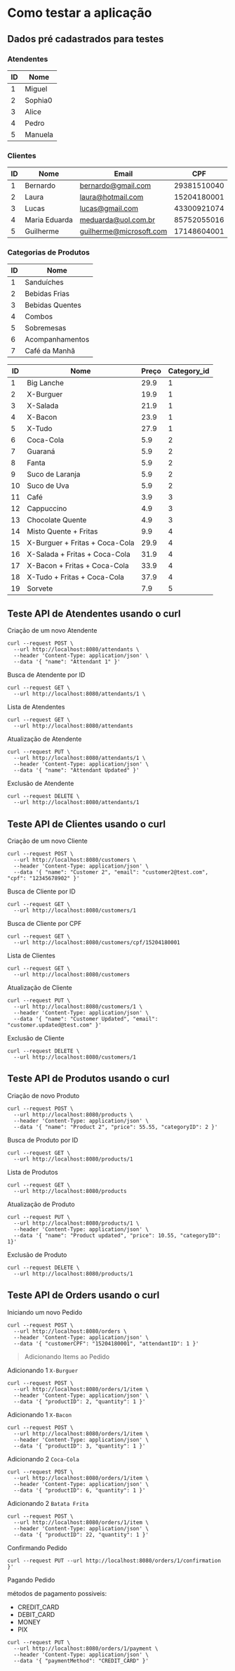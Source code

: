 # Como testar a aplicação

## Dados pré cadastrados para testes

### Atendentes

| ID    | Nome      |
|-------|-----------|
| 1     | Miguel    |
| 2     | Sophia0   |
| 3     | Alice     |
| 4     | Pedro     |
| 5     | Manuela   |

### Clientes

| ID    | Nome          | Email                     | CPF           |
|-------|---------------|---------------------------|---------------|
| 1     | Bernardo      | bernardo@gmail.com        | 29381510040   |
| 2     | Laura         | laura@hotmail.com         | 15204180001   |
| 3     | Lucas         | lucas@gmail.com           | 43300921074   |
| 4     | Maria Eduarda | meduarda@uol.com.br       | 85752055016   |
| 5     | Guilherme     | guilherme@microsoft.com	| 17148604001   |

### Categorias de Produtos

| ID    | Nome              |
|-------|-------------------|
| 1     | Sanduíches        |
| 2     | Bebidas Frias     |
| 3     | Bebidas Quentes   |
| 4     | Combos            |
| 5     | Sobremesas        |
| 6     | Acompanhamentos   |
| 7     | Café da Manhã     |

 | ID   | Nome                              | Preço     | Category_id   |
 |------|-----------------------------------|-----------|---------------|
 | 1    | Big Lanche                        | 29.9      | 1             |
 | 2    | X-Burguer                         | 19.9      | 1             |
 | 3    | X-Salada                          | 21.9      | 1             |
 | 4    | X-Bacon                           | 23.9      | 1             |
 | 5    | X-Tudo                            | 27.9      | 1             |
 | 6    | Coca-Cola                         | 5.9       | 2             |
 | 7    | Guaraná                           | 5.9       | 2             |
 | 8    | Fanta                             | 5.9       | 2             |
 | 9    | Suco de Laranja                   | 5.9       | 2             |
 | 10   | Suco de Uva                       | 5.9       | 2             |
 | 11   | Café                              | 3.9       | 3             |
 | 12   | Cappuccino                        | 4.9       | 3             |
 | 13   | Chocolate Quente                  | 4.9       | 3             |
 | 14   | Misto Quente + Fritas             | 9.9       | 4             |
 | 15   | X-Burguer + Fritas + Coca-Cola    | 29.9      | 4             |
 | 16   | X-Salada + Fritas + Coca-Cola     | 31.9      | 4             |
 | 17   | X-Bacon + Fritas + Coca-Cola      | 33.9      | 4             |
 | 18   | X-Tudo + Fritas + Coca-Cola       | 37.9      | 4             |
 | 19   | Sorvete                           | 7.9       | 5             |

## Teste API de Atendentes usando o curl

Criação de um novo Atendente

```shell
curl --request POST \
  --url http://localhost:8080/attendants \
  --header 'Content-Type: application/json' \
  --data '{ "name": "Attendant 1" }'
```

Busca de Atendente por ID

```shell
curl --request GET \
  --url http://localhost:8080/attendants/1 \
```

Lista de Atendentes

```shell
curl --request GET \
  --url http://localhost:8080/attendants
```

Atualização de Atendente

```shell
curl --request PUT \
  --url http://localhost:8080/attendants/1 \
  --header 'Content-Type: application/json' \
  --data '{ "name": "Attendant Updated" }'
```

Exclusão de Atendente

```shell
curl --request DELETE \
  --url http://localhost:8080/attendants/1
```

## Teste API de Clientes usando o curl

Criação de um novo Cliente

```shell
curl --request POST \
  --url http://localhost:8080/customers \
  --header 'Content-Type: application/json' \
  --data '{ "name": "Customer 2", "email": "customer2@test.com", "cpf": "12345678902" }'
```

Busca de Cliente por ID

```shell
curl --request GET \
  --url http://localhost:8080/customers/1
```

Busca de Cliente por CPF

```shell
curl --request GET \
  --url http://localhost:8080/customers/cpf/15204180001
```

Lista de Clientes

```shell
curl --request GET \
  --url http://localhost:8080/customers
```

Atualização de Cliente

```shell
curl --request PUT \
  --url http://localhost:8080/customers/1 \
  --header 'Content-Type: application/json' \
  --data '{ "name": "Customer Updated", "email": "customer.updated@test.com" }'
```

Exclusão de Cliente

```shell
curl --request DELETE \
  --url http://localhost:8080/customers/1
```

## Teste API de Produtos usando o curl

Criação de novo Produto

```shell
curl --request POST \
  --url http://localhost:8080/products \
  --header 'Content-Type: application/json' \
  --data '{ "name": "Product 2", "price": 55.55, "categoryID": 2 }'
```

Busca de Produto por ID

```shell
curl --request GET \
  --url http://localhost:8080/products/1
```

Lista de Produtos

```shell
curl --request GET \
  --url http://localhost:8080/products
```

Atualização de Produto

```shell
curl --request PUT \
  --url http://localhost:8080/products/1 \
  --header 'Content-Type: application/json' \
  --data '{ "name": "Product updated", "price": 10.55, "categoryID": 1}'
```

Exclusão de Produto

```shell
curl --request DELETE \
  --url http://localhost:8080/products/1
```

## Teste API de Orders usando o curl

Iniciando um novo Pedido

```shell
curl --request POST \
  --url http://localhost:8080/orders \
  --header 'Content-Type: application/json' \
  --data '{ "customerCPF": "15204180001", "attendantID": 1 }'
```

> Adicionando Items ao Pedido

Adicionando 1 `X-Burguer`

```shell
curl --request POST \
  --url http://localhost:8080/orders/1/item \
  --header 'Content-Type: application/json' \
  --data '{ "productID": 2, "quantity": 1 }'
```

Adicionando 1 `X-Bacon`

```shell
curl --request POST \
  --url http://localhost:8080/orders/1/item \
  --header 'Content-Type: application/json' \
  --data '{ "productID": 3, "quantity": 1 }'
```

Adicionando 2 `Coca-Cola`

```shell
curl --request POST \
  --url http://localhost:8080/orders/1/item \
  --header 'Content-Type: application/json' \
  --data '{ "productID": 6, "quantity": 1 }'
```

Adicionando 2 `Batata Frita`

```shell
curl --request POST \
  --url http://localhost:8080/orders/1/item \
  --header 'Content-Type: application/json' \
  --data '{ "productID": 22, "quantity": 1 }'
```

Confirmando Pedido

```shell
curl --request PUT --url http://localhost:8080/orders/1/confirmation
}'
```

Pagando Pedido

métodos de pagamento possiveis:

- CREDIT_CARD
- DEBIT_CARD
- MONEY
- PIX

```shell
curl --request PUT \
  --url http://localhost:8080/orders/1/payment \
  --header 'Content-Type: application/json' \
  --data '{ "paymentMethod": "CREDIT_CARD" }'
```
